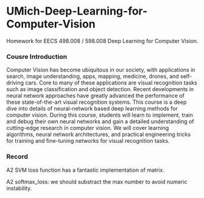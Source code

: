 # UMich-Deep-Learning-for-Computer-Vision

Homework for EECS 498.008 / 598.008 Deep Learning for Computer Vision.



### Cousre Introduction

Computer Vision has become ubiquitous in our society, with applications in search, image    understanding, apps, mapping, medicine, drones, and self-driving cars. Core to many of these    applications are visual recognition tasks such as image classification and object detection.    Recent developments in neural network approaches have greatly advanced the performance of    these state-of-the-art visual recognition systems. This course is a deep dive into details of    neural-network based deep learning methods for computer vision. During this course, students    will learn to implement, train and debug their own neural networks and gain a detailed    understanding of cutting-edge research in computer vision. We will cover learning algorithms,    neural network architectures, and practical engineering tricks for training and fine-tuning    networks for visual recognition tasks.


### Record

A2 SVM loss function has a fantastic implementation of matrix.

A2 softmax_loss: we should substract the max number to avoid numeric instability.
